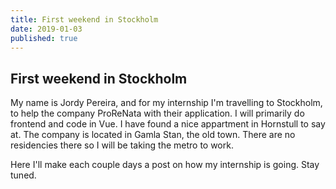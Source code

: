 ```yaml
---
title: First weekend in Stockholm
date: 2019-01-03
published: true
---
```


## First weekend in Stockholm

My name is Jordy Pereira, and for my internship I'm travelling to Stockholm, to help the company ProReNata with their application. I will primarily do frontend and code in Vue. I have found a nice appartment in Hornstull to say at. The company is located in Gamla Stan, the old town. There are no residencies there so I will be taking the metro to work. 

Here I'll make each couple days a post on how my internship is going. Stay tuned.